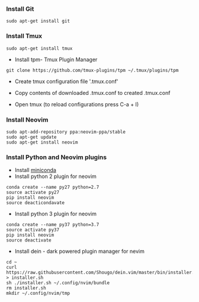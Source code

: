### Install Git
```
sudo apt-get install git
```
### Install Tmux
```
sudo apt-get install tmux
```
- Install tpm- Tmux Plugin Manager
```
git clone https://github.com/tmux-plugins/tpm ~/.tmux/plugins/tpm
```
- Create tmux configuration file '.tmux.conf'

- Copy contents of downloaded .tmux.conf to created .tmux.conf

- Open tmux (to reload configurations press C-a + I)

### Install Neovim
```
sudo apt-add-repository ppa:neovim-ppa/stable
sudo apt-get update
sudo apt-get install neovim
```
### Install Python and Neovim plugins
- Install [miniconda](https://conda.io/miniconda.html)
- Install python 2 plugin for neovim
```
conda create --name py27 python=2.7
source activate py27
pip install neovim
source deacticondavate
```
- Install python 3 plugin for neovim
```
conda create --name py37 python=3.7
source activate py37
pip install neovim
source deactivate
```
- Install dein - dark powered plugin manager for nevim
```
cd ~
curl https://raw.githubusercontent.com/Shougo/dein.vim/master/bin/installer.sh > installer.sh
sh ./installer.sh ~/.config/nvim/bundle
rm installer.sh
mkdir ~/.config/nvim/tmp
```
